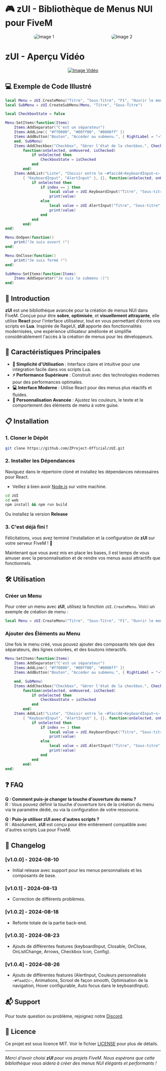 # 🎮 **zUI - Bibliothèque de Menus NUI pour FiveM**

<div style="display: flex; justify-content: space-around;">
    <img src="https://i.imgur.com/mU2HFdM.png" alt="Image 1" style="border-radius: 1.5em"/>
    <img src="https://i.imgur.com/WCvQ301.png" alt="Image 2" style="border-radius: 1.5em"/>
</div>

# **zUI - Aperçu Vidéo**
<div style="display: flex; justify-content: space-around;">
    <a href="https://www.youtube.com/watch?v=NA2F-zxJpLk">
        <img src="https://i.imgur.com/7uXS39I.png" alt="Image Vidéo"/>
    </a>
</div>

## 💻 Exemple de Code Illustré

```lua
local Menu = zUI.CreateMenu("Titre", "Sous-Titre", "F1", "Ouvrir le menu exemple.", "https://i.ibb.co/z8TFzVq/banner.png")
local SubMenu = zUI.CreateSubMenu(Menu, "Titre", "Sous-Titre")

local CheckboxState = false

Menu:SetItems(function(Items)
    Items:AddSeparator("C'est un séparateur")
    Items:AddLine({ "#ff0000", "#00ff00", "#0000ff" })
    Items:AddButton("Bouton", "Accéder au submenu.", { RightLabel = "→" }, function(onSelected, onHovered)
    end, SubMenu)
    Items:AddCheckbox("Checkbox", "Gérer l'êtat de la checkbox.", CheckboxState, { LeftBadge = "CASH" },
        function(onSelected, onHovered, isChecked)
            if onSelected then
                CheckboxState = isChecked
            end
        end)
    Items:AddList("Liste", "Choisir entre le ~#faccdd~KeyboardInput~s~ et le ~#dcc789~AlertInput~s~.",
        { "KeyboardInput", "AlertInput" }, {}, function(onSelected, onHovered, onListChange, index)
            if onSelected then
                if index == 1 then
                    local value = zUI.KeyboardInput("Titre", "Sous-titre", "Placeholder", 50)
                    print(value)
                else
                    local value = zUI.AlertInput("Titre", "Sous-titre", "Le zUI est la meilleur librairie ?")
                    print(value)
                end
            end
        end)
end)

Menu:OnOpen(function()
    print("Je suis ouvert !")
end)

Menu:OnClose(function()
    print("Je suis fermé !")
end)

SubMenu:SetItems(function(Items)
    Items:AddSeparator("Je suis le submenu :)")
end)
```

## 🚀 **Introduction**

**zUI** est une bibliothèque avancée pour la création de menus NUI dans FiveM. Conçue pour être **sobre**, **optimisée**, et **visuellement attrayante**, elle utilise **React** pour l'interface utilisateur, tout en vous permettant d'écrire vos scripts en **Lua**. Inspirée de RageUI, **zUI** apporte des fonctionnalités modernisées, une expérience utilisateur améliorée et simplifie considérablement l'accès à la création de menus pour les développeurs.

## 🌟 **Caractéristiques Principales**

- **🔧 Simplicité d'Utilisation** : Interface claire et intuitive pour une intégration facile dans vos scripts Lua.
- **⚡ Performance Supérieure** : Construit avec des technologies modernes pour des performances optimales.
- **💻 Interface Moderne** : Utilise React pour des menus plus réactifs et fluides.
- **🎨 Personnalisation Avancée** : Ajustez les couleurs, le texte et le comportement des éléments de menu à votre guise.

## 📋 **Installation**

### 1. Cloner le Dépôt

```bash
git clone https://github.com/ZProject-Official/zUI.git
```

### 2. Installer les Dépendances

Naviguez dans le répertoire cloné et installez les dépendances nécessaires pour React.

- Veillez à bien avoir [Node.js](https://nodejs.org/fr) sur votre machine.

```bash
cd zUI
cd web
npm install && npm run build
```

Ou installez la version **Release**

### 3. C'est déjà fini !

Félicitations, vous avez terminé l'installation et la configuration de **zUI** sur votre serveur FiveM ! 🚀

Maintenant que vous avez mis en place les bases, il est temps de vous amuser avec la personnalisation et de rendre vos menus aussi attractifs que fonctionnels.

## 🛠️ **Utilisation**

### Créer un Menu

Pour créer un menu avec **zUI**, utilisez la fonction `zUI.CreateMenu`. Voici un exemple de création de menu :

```lua
local Menu = zUI.CreateMenu("Titre", "Sous-Titre", "F1", "Ouvrir le menu exemple.", "Url de votre bannière")
```

### Ajouter des Éléments au Menu

Une fois le menu créé, vous pouvez ajouter des composants tels que des séparateurs, des lignes colorées, et des boutons interactifs.

```lua
Menu:SetItems(function(Items)
    Items:AddSeparator("C'est un séparateur")
    Items:AddLine({ "#ff0000", "#00ff00", "#0000ff" })
    Items:AddButton("Bouton", "Accéder au submenu.", { RightLabel = "→" }, function(onSelected, onHovered)

    end, SubMenu)
    Items:AddCheckbox("Checkbox", "Gérer l'êtat de la checkbox.", CheckboxState, { LeftBadge = "CASH" },
        function(onSelected, onHovered, isChecked)
            if onSelected then
                CheckboxState = isChecked
            end
        end)
    Items:AddList("Liste", "Choisir entre le ~#faccdd~KeyboardInput~s~ et le ~#dcc789~AlertInput~s~.",
        { "KeyboardInput", "AlertInput" }, {}, function(onSelected, onHovered, onListChange, index)
            if onSelected then
                if index == 1 then
                    local value = zUI.KeyboardInput("Titre", "Sous-titre", "Placeholder", 50)
                    print(value)
                else
                    local value = zUI.AlertInput("Titre", "Sous-titre", "Le zUI est la meilleur librairie ?")
                    print(value)
                end
            end
        end)
end)
```

## ❓ **FAQ**

**Q : Comment puis-je changer la touche d'ouverture du menu ?**  
R : Vous pouvez définir la touche d'ouverture lors de la création du menu via le paramètre dédié, ou via la configuration de votre ressource.

**Q : Puis-je utiliser zUI avec d'autres scripts ?**  
R : Absolument, **zUI** est conçu pour être entièrement compatible avec d'autres scripts Lua pour FiveM.

## 📝 **Changelog**

### [v1.0.0] - 2024-08-10

- Initial release avec support pour les menus personnalisés et les composants de base.

### [v1.0.1] - 2024-08-13

- Correction de différents problèmes.

### [v1.0.2] - 2024-08-18

- Refonte totale de la partie back-end.

### [v1.0.3] - 2024-08-23

- Ajouts de différentes features (keyboardInput, Closable, OnClose, OnListChange, Arrows, Checkbox Icon, Config).

### [v1.0.4] - 2024-08-26

- Ajouts de différentes features (AlertInput, Couleurs personnalisés `~#faad2c~`, Animations, Scrool de façon smooth, Optimisation de la navigation, Hover configurable, Auto focus dans le keyboardInput).

## 📬 **Support**

Pour toute question ou problème, rejoignez notre [Discord](https://discord.gg/ZGzmkMd4rs).

## 📜 **Licence**

Ce projet est sous licence MIT. Voir le fichier [LICENSE](LICENSE) pour plus de détails.

---

_Merci d'avoir choisi **zUI** pour vos projets FiveM. Nous espérons que cette bibliothèque vous aidera à créer des menus NUI élégants et performants !_
